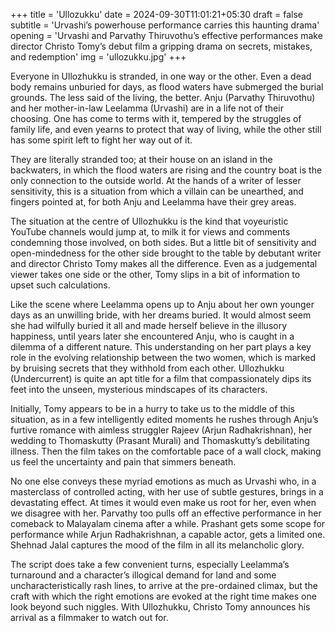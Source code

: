 +++
title = 'Ullozukku'
date = 2024-09-30T11:01:21+05:30
draft = false
subtitle = 'Urvashi’s powerhouse performance carries this haunting drama'
opening = 'Urvashi and Parvathy Thiruvothu’s effective performances make director Christo Tomy’s debut film a gripping drama on secrets, mistakes, and redemption'
img = 'ullozukku.jpg'
+++

Everyone in Ullozhukku is stranded, in one way or the other. Even a dead body remains unburied for days, as flood waters have submerged the burial grounds. The less said of the living, the better. Anju (Parvathy Thiruvothu) and her mother-in-law Leelamma (Urvashi) are in a life not of their choosing. One has come to terms with it, tempered by the struggles of family life, and even yearns to protect that way of living, while the other still has some spirit left to fight her way out of it.

They are literally stranded too; at their house on an island in the backwaters, in which the flood waters are rising and the country boat is the only connection to the outside world. At the hands of a writer of lesser sensitivity, this is a situation from which a villain can be unearthed, and fingers pointed at, for both Anju and Leelamma have their grey areas.

The situation at the centre of Ullozhukku is the kind that voyeuristic YouTube channels would jump at, to milk it for views and comments condemning those involved, on both sides. But a little bit of sensitivity and open-mindedness for the other side brought to the table by debutant writer and director Christo Tomy makes all the difference. Even as a judgemental viewer takes one side or the other, Tomy slips in a bit of information to upset such calculations.

Like the scene where Leelamma opens up to Anju about her own younger days as an unwilling bride, with her dreams buried. It would almost seem she had wilfully buried it all and made herself believe in the illusory happiness, until years later she encountered Anju, who is caught in a dilemma of a different nature. This understanding on her part plays a key role in the evolving relationship between the two women, which is marked by bruising secrets that they withhold from each other. Ullozhukku (Undercurrent) is quite an apt title for a film that compassionately dips its feet into the unseen, mysterious mindscapes of its characters.

Initially, Tomy appears to be in a hurry to take us to the middle of this situation, as in a few intelligently edited moments he rushes through Anju’s furtive romance with aimless struggler Rajeev (Arjun Radhakrishnan), her wedding to Thomaskutty (Prasant Murali) and Thomaskutty’s debilitating illness. Then the film takes on the comfortable pace of a wall clock, making us feel the uncertainty and pain that simmers beneath.

No one else conveys these myriad emotions as much as Urvashi who, in a masterclass of controlled acting, with her use of subtle gestures, brings in a devastating effect. At times it would even make us root for her, even when we disagree with her. Parvathy too pulls off an effective performance in her comeback to Malayalam cinema after a while. Prashant gets some scope for performance while Arjun Radhakrishnan, a capable actor, gets a limited one. Shehnad Jalal captures the mood of the film in all its melancholic glory.

The script does take a few convenient turns, especially Leelamma’s turnaround and a character’s illogical demand for land and some uncharacteristically rash lines, to arrive at the pre-ordained climax, but the craft with which the right emotions are evoked at the right time makes one look beyond such niggles. With Ullozhukku, Christo Tomy announces his arrival as a filmmaker to watch out for.
